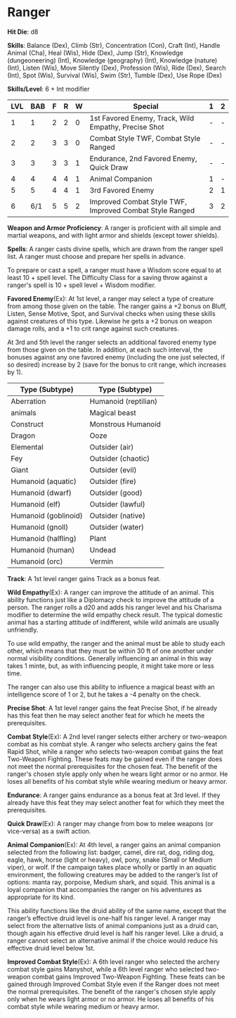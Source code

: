 # Ranger

**Hit Die**: d8

**Skills**: Balance (Dex), Climb (Str), Concentration (Con), Craft (Int), Handle Animal (Cha), Heal (Wis), Hide (Dex), Jump (Str), Knowledge (dungeoneering) (Int), Knowledge (geography) (Int), Knowledge (nature) (Int), Listen (Wis), Move Silently (Dex), Profession (Wis), Ride (Dex), Search (Int), Spot (Wis), Survival (Wis), Swim (Str), Tumble (Dex), Use Rope (Dex)

**Skills/Level**: 6 + Int modifier

LVL | BAB | F | R | W | Special | 1 | 2 
--- | --- | - | - | - | ------- | - | -
1   | 1   | 2 | 2 | 0 | 1st Favored Enemy, Track, Wild Empathy, Precise Shot | - | -  
2   | 2   | 3 | 3 | 0 | Combat Style TWF, Combat Style Ranged | - | -  
3   | 3   | 3 | 3 | 1 | Endurance, 2nd Favored Enemy, Quick Draw | - | -
4   | 4   | 4 | 4 | 1 | Animal Companion | 1 | -
5   | 5   | 4 | 4 | 1 | 3rd Favored Enemy | 2 | 1
6   | 6/1 | 5 | 5 | 2 | Improved Combat Style TWF, Improved Combat Style Ranged | 3 | 2

**Weapon and Armor Proficiency**: A ranger is proficient with all simple and martial weapons, and with light armor and shields (except tower shields).

**Spells**: A ranger casts divine spells, which are drawn from the ranger spell list. A ranger must choose and prepare her spells in advance. 

To prepare or cast a spell, a ranger must have a Wisdom score equal to at least 10 + spell level. The Difficulty Class for a saving throw against a ranger's spell is 10 + spell level + Wisdom modifier. 

**Favored Enemy**(Ex): At 1st level, a ranger may select a type of creature from among those given on the table. The ranger gains a +2 bonus on Bluff, Listen, Sense Motive, Spot, and Survival checks when using these skills against creatures of this type. Likewise he gets a +2 bonus on weapon damage rolls, and a +1 to crit range against such creatures.

At 3rd and 5th level the ranger selects an additional favored enemy type from those given on the table. In addition, at each such interval, the bonuses against any one favored enemy (including the one just selected, if so desired) increase by 2 (save for the bonus to crit range, which increases by 1).

Type (Subtype) | Type (Subtype)
---------------|---------------
Aberration				|Humanoid (reptilian)
animals 				|Magical beast
Construct				|Monstrous Humanoid
Dragon					|Ooze
Elemental				|Outsider (air)
Fey						|Outsider (chaotic)
Giant					|Outsider (evil)
Humanoid (aquatic)		|Outsider (fire)
Humanoid (dwarf)		|Outsider (good)
Humanoid (elf)			|Outsider (lawful)
Humanoid (goblinoid)	|Outsider (native)
Humanoid (gnoll)		|Outsider (water)
Humanoid (halfling)		|Plant
Humanoid (human)		|Undead
Humanoid (orc)			|Vermin

**Track**: A 1st level ranger gains Track as a bonus feat.

**Wild Empathy**(Ex): A ranger can improve the attitude of an animal. This ability functions just like a Diplomacy check to improve the attitude of a person. The ranger rolls a d20 and adds his ranger level and his Charisma modifier to determine the wild empathy check result. The typical domestic animal has a starting attitude of indifferent, while wild animals are usually unfriendly.

To use wild empathy, the ranger and the animal must be able to study each other, which means that they must be within 30 ft of one another under normal visibility conditions. Generally influencing an animal in this way takes 1 minte, but, as with influencing people, it might take more or less time.

The ranger can also use this ability to influence a magical beast with an intelligence score of 1 or 2, but he takes a -4 penalty on the check.

**Precise Shot**: A 1st level ranger gains the feat Precise Shot, if he already has this feat then he may select another feat for which he meets the prerequisites.

**Combat Style**(Ex): A 2nd level ranger selects either archery or two-weapon combat as his combat style. A ranger who selects archery gains the feat Rapid Shot, while a ranger who selects two-weapon combat gains the feat Two-Weapon Fighting. These feats may be gained even if the ranger does not meet the normal prerequisites for the chosen feat. The benefit of the ranger's chosen style apply only when he wears light armor or no armor. He loses all benefits of his combat style while wearing medium or heavy armor.

**Endurance**: A ranger gains endurance as a bonus feat at 3rd level. If they already have this feat they may select another feat for which they meet the prerequisites. 

**Quick Draw**(Ex): A ranger may change from bow to melee weapons (or vice-versa) as a swift action. 

**Animal Companion**(Ex): At 4th level, a ranger gains an animal companion selected from the following list: badger, camel, dire rat, dog, riding dog, eagle, hawk, horse (light or heavy), owl, pony, snake (Small or Medium viper), or wolf. If the campaign takes place wholly or partly in an aquatic environment, the following creatures may be added to the ranger’s list of options: manta ray, porpoise, Medium shark, and squid. This animal is a loyal companion that accompanies the ranger on his adventures as appropriate for its kind.

This ability functions like the druid ability of the same name, except that the ranger’s effective druid level is one-half his ranger level. A ranger may select from the alternative lists of animal companions just as a druid can, though again his effective druid level is half his ranger level. Like a druid, a ranger cannot select an alternative animal if the choice would reduce his effective druid level below 1st.

**Improved Combat Style**(Ex): A 6th level ranger who selected the archery combat style gains Manyshot, while a 6th level ranger who selected two-weapon combat gains Improved Two-Weapon Fighting. These feats can be gained through Improved Combat Style even if the Ranger does not meet the normal prerequisites. The benefit of the ranger's chosen style apply only when he wears light armor or no armor. He loses all benefits of his combat style while wearing medium or heavy armor.